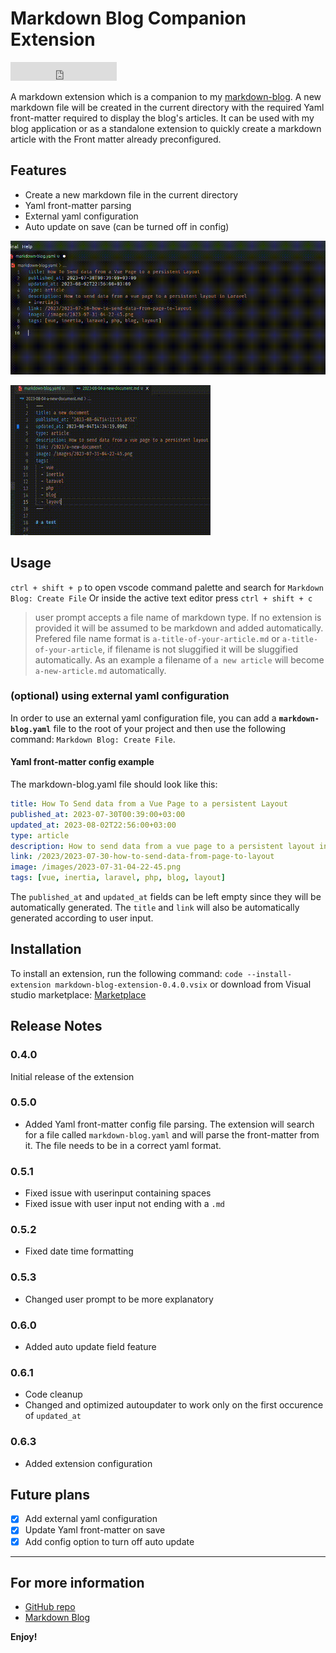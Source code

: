 # Markdown Blog Companion Extension

<iframe src="https://ghbtns.com/github-btn.html?user=voiceinthedark&repo=markdown-blog-extension&type=star&count=true&size=large" frameborder="0" scrolling="0" width="170" height="30"></iframe>

A markdown extension which is a companion to my [markdown-blog](https://github.com/voiceinthedark/markdown-blog). 
A new markdown file will be created in the current directory with the required Yaml front-matter required to display the blog's articles.
It can be used with my blog application or as a standalone extension to quickly create a markdown article with the Front matter already preconfigured.

## Features
- Create a new markdown file in the current directory
- Yaml front-matter parsing
- External yaml configuration
- Auto update on save (can be turned off in config)

![Add new file](add_new_file.gif)

![Save file](save_file.gif)



## Usage

`ctrl + shift + p` to open vscode command palette and search for `Markdown Blog: Create File`
Or inside the active text editor press `ctrl + shift + c`

> user prompt accepts a file name of markdown type. If no extension is provided it will be assumed to be markdown and added automatically.
> Prefered file name format is `a-title-of-your-article.md` or `a-title-of-your-article`, if filename is not sluggified it will be sluggified automatically.
> As an example a filename of `a new article` will become `a-new-article.md` automatically.

### (optional) using external yaml configuration
In order to use an external yaml configuration file, you can add a **`markdown-blog.yaml`** file to the root of your project and then use the following command:
`Markdown Blog: Create File`.

#### Yaml front-matter config example

The markdown-blog.yaml file should look like this:
```yaml
title: How To Send data from a Vue Page to a persistent Layout
published_at: 2023-07-30T00:39:00+03:00
updated_at: 2023-08-02T22:56:00+03:00
type: article
description: How to send data from a vue page to a persistent layout in Laravel + inertiajs
link: /2023/2023-07-30-how-to-send-data-from-page-to-layout
image: /images/2023-07-31-04-22-45.png
tags: [vue, inertia, laravel, php, blog, layout]
```
The `published_at` and `updated_at` fields can be left empty since they will be automatically generated.
The `title` and `link` will also be automatically generated according to user input.

## Installation
To install an extension, run the following command:
`code --install-extension markdown-blog-extension-0.4.0.vsix`
or download from Visual studio marketplace: [Marketplace](https://marketplace.visualstudio.com/items?itemName=voiceinthedark.markdown-blog-extension)

## Release Notes
### 0.4.0
Initial release of the extension

### 0.5.0
- Added Yaml front-matter config file parsing.
    The extension will search for a file called `markdown-blog.yaml` and will parse the front-matter from it. The file needs to be in a correct yaml format.

### 0.5.1
- Fixed issue with userinput containing spaces
- Fixed issue with user input not ending with a `.md`

### 0.5.2
- Fixed date time formatting

### 0.5.3
- Changed user prompt to be more explanatory

### 0.6.0
- Added auto update field feature

### 0.6.1
- Code cleanup
- Changed and optimized autoupdater to work only on the first occurence of `updated_at`

### 0.6.3
- Added extension configuration

## Future plans

- [x] Add external yaml configuration
- [x] Update Yaml front-matter on save
- [x] Add config option to turn off auto update

---
## For more information

- [GitHub repo](https://github.com/voiceinthedark/markdown-blog-extension)
- [Markdown Blog](https://github.com/voiceinthedark/markdown-blog)


**Enjoy!**
